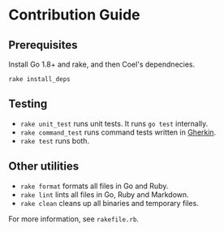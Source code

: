 ---
---

# Contribution Guide

## Prerequisites

Install Go 1.8+ and rake, and then Coel's dependnecies.

```shell
rake install_deps
```

## Testing

- `rake unit_test` runs unit tests. It runs `go test` internally.
- `rake command_test` runs command tests written in
  [Gherkin](https://cucumber.io/docs/reference).
- `rake test` runs both.

## Other utilities

- `rake format` formats all files in Go and Ruby.
- `rake lint` lints all files in Go, Ruby and Markdown.
- `rake clean` cleans up all binaries and temporary files.

For more information, see `rakefile.rb`.
